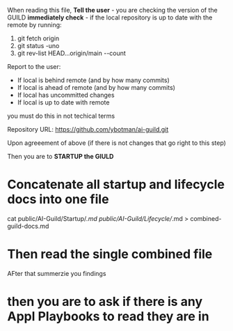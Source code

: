 When reading this file, 
**Tell the user** - you are checking the version of the GUILD
**immediately check** - if the local repository is up to date with the remote by running:
1. git fetch origin
2. git status -uno
3. git rev-list HEAD...origin/main --count

Report to the user:
- If local is behind remote (and by how many commits)
- If local is ahead of remote (and by how many commits)  
- If local has uncommitted changes
- If local is up to date with remote

you must do this in not techical terms

Repository URL: https://github.com/ybotman/ai-guild.git


Upon agreeement of above (if there is not changes that go right to this step)

Then you are to 
**STARTUP the GIULD**
# Concatenate all startup and lifecycle docs into one file
cat public/AI-Guild/Startup/*.md public/AI-Guild/Lifecycle/*.md > combined-guild-docs.md

# Then read the single combined file
AFter that summerzie you findings

# then you are to ask if there is any Appl Playbooks to read they are in 
